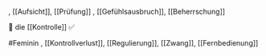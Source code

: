 , [[Aufsicht]], [[Prüfung]]
, [[Gefühlsausbruch]], [[Beherrschung]]

🔴 die [[Kontrolle]] ✅

#Feminin 
, [[Kontrollverlust]], [[Regulierung]], [[Zwang]], [[Fernbedienung]]